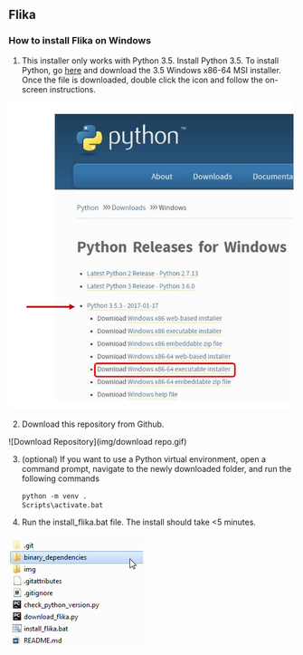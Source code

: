 ## Flika ##
### How to install Flika on Windows ###

1. This installer only works with Python 3.5. Install Python 3.5. To install Python, go [here](https://www.python.org/downloads/windows/) and download the 3.5 Windows x86-64 MSI installer.  Once the file is downloaded, double click the icon and follow the on-screen instructions.

![Download Python](img/download_python.jpg)

2. Download this repository from Github. 

![Download Repository](img/download repo.gif)


3. (optional) If you want to use a Python virtual environment, open a command prompt, navigate to the newly downloaded folder, and run the following commands

	```
	python -m venv .
	Scripts\activate.bat
	```

4. Run the install_flika.bat file. The install should take <5 minutes.

![Download Repository](img/install_flika.gif)